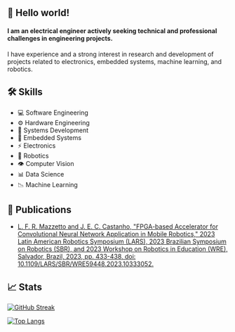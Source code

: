 ## 👋 Hello world! 

#### I am an **electrical engineer** actively seeking technical and professional challenges in engineering projects.

I have experience and a strong interest in research and development of projects related to electronics, embedded systems, machine learning, and robotics.

## 🛠️ Skills

- 💻 Software Engineering
- ⚙️ Hardware Engineering
- 🚀 Systems Development
- 🚗 Embedded Systems
- ⚡ Electronics
- 🤖 Robotics
- 👁️ Computer Vision
- 📊 Data Science
- 📉 Machine Learning

## 📝 Publications

- [L. F. R. Mazzetto and J. E. C. Castanho, "FPGA-based Accelerator for Convolutional Neural Network Application in Mobile Robotics," 2023 Latin American Robotics Symposium (LARS), 2023 Brazilian Symposium on Robotics (SBR), and 2023 Workshop on Robotics in Education (WRE), Salvador, Brazil, 2023, pp. 433-438, doi: 10.1109/LARS/SBR/WRE59448.2023.10333052.](https://ieeexplore.ieee.org/document/10333052)

## 📈 Stats

[![GitHub Streak](https://streak-stats.demolab.com/?user=lucasmazzetto&theme=transparent&card_width=850)](https://git.io/streak-stats)
 
[![Top Langs](https://github-readme-stats.vercel.app/api/top-langs/?username=lucasmazzetto&theme=transparent&hide=QMake&layout=compact&card_width=850)](https://github.com/anuraghazra/github-readme-stats)
